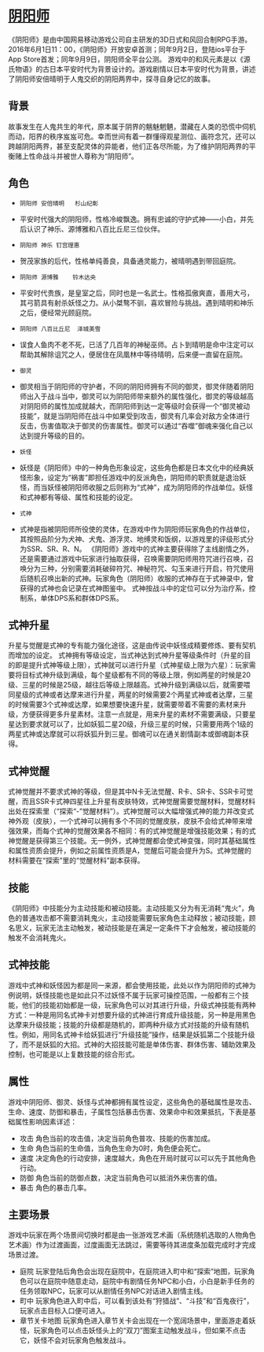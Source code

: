 # [阴阳师](http://baike.baidu.com/item/%E9%98%B4%E9%98%B3%E5%B8%88/19854196)

《阴阳师》是由中国网易移动游戏公司自主研发的3D日式和风回合制RPG手游。2016年6月1日11：00，《阴阳师》开放安卓首测；同年9月2日，登陆ios平台于App Store首发；同年9月9日，阴阳师全平台公测。
游戏中的和风元素是以《源氏物语》的古日本平安时代为背景设计的。游戏剧情以日本平安时代为背景，讲述了阴阳师安倍晴明于人鬼交织的阴阳两界中，探寻自身记忆的故事。

## 背景

故事发生在人鬼共生的年代，原本属于阴界的魑魅魍魉，潜藏在人类的恐慌中伺机而动，阳界的秩序岌岌可危。幸而世间有着一群懂得观星测位、画符念咒，还可以跨越阴阳两界，甚至支配灵体的异能者，他们正各尽所能，为了维护阴阳两界的平衡赌上性命战斗并被世人尊称为“阴阳师”。

## 角色

- ```阴阳师 安倍晴明	杉山纪彰```
- 平安时代强大的阴阳师，性格冷峻飘逸。拥有忠诚的守护式神——小白，并先后认识了神乐、源博雅和八百比丘尼三位伙伴。

- ```阴阳师 神乐	钉宫理惠```
- 贺茂家族的后代，性格单纯善良，具备通灵能力，被晴明遇到带回庭院。

- ```阴阳师 源博雅	铃木达央```
- 平安时代贵族，是皇室之后，同时也是一名武士。性格孤傲爽直，善用大弓，其弓箭具有射杀妖怪之力。从小桀骜不驯，喜欢冒险与挑战。遇到晴明和神乐之后，便经常光顾庭院。

- ```阴阳师 八百比丘尼	泽城美雪```	
- 误食人鱼肉不老不死，已活了几百年的神秘巫师。占卜到晴明是命中注定可以帮助其解除诅咒之人，便居住在凤凰林中等待晴明，后来便一直留在庭院。

- ```御灵```
- 御灵相当于阴阳师的守护者，不同的阴阳师拥有不同的御灵，御灵伴随着阴阳师出入于战斗当中，御灵可以为阴阳师带来额外的属性强化，御灵的等级越高对阴阳师的属性加成就越大，而阴阳师到达一定等级时会获得一个“御灵被动技能”，就是当阴阳师在战斗中如果受到攻击，御灵有几率会对敌方全体进行反击，伤害值取决于御灵的伤害属性。御灵可以通过“吞噬”御魂来强化自己以达到提升等级的目的。

- ```妖怪```
- 妖怪是《阴阳师》中的一种角色形象设定，这些角色都是日本文化中的经典妖怪形象，设定为“祸害”即担任游戏中的反派角色，阴阳师的职责就是退治妖怪，而当妖怪被阴阳师收服之后则称为“式神”，成为阴阳师的作战单位。妖怪和式神都有等级、属性和技能的设定。

- ```式神```
- 式神是指被阴阳师所役使的灵体，在游戏中作为阴阳师玩家角色的作战单位，其按照品阶分为犬神、犬鬼、游浮灵、地缚灵和饭纲，以游戏里的评级形式分为SSR、SR、R、N。
《阴阳师》游戏中的式神主要获得除了主线剧情之外，还是需要通过游戏中玩家进行抽取获得，召唤需要阴阳师用符咒进行召唤，召唤分为三种，分别需要消耗破碎符咒、神秘符咒、勾玉来进行开启，符咒使用后随机召唤出新的式神。玩家角色（阴阳师）收服的式神存在于式神录中，曾获得的式神也会记录在式神图鉴中。
式神按战斗中的定位可以分为治疗系，控制系，单体DPS系和群体DPS系。

## 式神升星

升星与觉醒是式神的专有能力强化途径，这是由传说中妖怪成精要修炼、要有契机而增加的设定。
式神拥有等级设定，当式神达到式神升星等级条件时（升星的目的即是提升式神等级上限），式神就可以进行升星（式神星级上限为六星）：玩家需要将目标式神升级到满级，每个星级都有不同的等级上限，例如两星的时候是20级、三星的时候是25级，越往后等级上限越高。式神升级到满级以后，就需要喂同星级的式神或者达摩来进行升星，两星的时候需要2个两星式神或者达摩，三星的时候需要3个式神或达摩，如果想要快速升星，就需要带着不需要的素材来升级，方便获得更多升星素材。注意一点就是，用来升星的素材不需要满级，只要星星达到要求就可以了，比如妖狐二星20级，升级三星的时候，只需要用两个1级的两星式神或达摩就可以将妖狐升到三星。御魂可以在通关剧情副本或御魂副本获得。

## 式神觉醒

式神觉醒并不要求式神的等级，但是其中N卡无法觉醒、R卡、SR卡、SSR卡可觉醒，而且SSR卡式神四星往上升星有皮肤特效，式神觉醒需要觉醒材料，觉醒材料出处在探索里（“探索“-”觉醒材料”）。式神觉醒可以大幅增强式神的能力并改变式神外观（皮肤），一个式神可以拥有多个不同的觉醒皮肤，皮肤不会给式神带来增强效果，而每个式神的觉醒效果各不相同：有的式神觉醒是增强技能效果；有的式神觉醒是获得第三个技能。无一例外，式神觉醒都会使式神变强，同时其基础属性和属性资质会提升，例如之前属性资质是A，觉醒后可能会提升为S。式神觉醒的材料需要在“探索”里的“觉醒材料”副本获得。

## 技能

《阴阳师》中技能分为主动技能和被动技能。主动技能又分为有无消耗“鬼火”，角色的普通攻击都不需要消耗鬼火，主动技能需要玩家角色主动释放；被动技能，顾名思义，玩家无法主动触发，被动技能是在满足一定条件下才会触发，被动技能的触发不会消耗鬼火。

## 式神技能

游戏中式神和妖怪因为都是同一来源，都会使用技能，此处以作为阴阳师的式神为例说明，妖怪技能也是如此只不过妖怪不属于玩家可操控范围，一般都有三个技能，他们的技能初始都是一级，玩家角色可以对其进行升级，升级式神技能有两种方式：一种是用同名式神卡对想要升级的式神进行育成升级技能，另一种是用黑色达摩来升级技能；技能的升级都是随机的，即两种升级方式对技能的升级有随机性。例如，用同名式神卡给妖狐进行“升级技能”操作，结果是妖狐第二个技能升级了，而不是妖狐的大招。式神的大招技能可能是单体伤害、群体伤害、辅助效果及控制，也可能是以上复数技能的综合形式。

## 属性

游戏中阴阳师、御灵、妖怪与式神都拥有属性设定，这些角色的基础属性是攻击、生命、速度、防御和暴击，子属性包括暴击伤害、效果命中和效果抵抗，下表是基础属性影响因素详述：

- 攻击	角色当前的攻击值，决定当前角色普攻、技能的伤害加成。
- 生命	角色当前的生命值，当角色生命为0时，角色便会死亡。
- 速度	决定角色的行动安排，速度越大，角色在开局时就可以可以先于其他角色行动。　
- 防御	角色当前的防御点数，决定当前角色可以抵消外来伤害的值。
- 暴击	角色的暴击几率。

## 主要场景

游戏中玩家在两个场景间切换时都是由一张游戏艺术画（系统随机选取的人物角色艺术画）作为过渡画面，过度画面无法跳过，需要等待其进度条加载完成时才完成场景过渡。

- 庭院	玩家登陆后角色会出现在庭院中，在庭院进入町中和“探索”地图，玩家角色可以在庭院中随意走动，庭院中有剧情任务NPC和小白，小白是新手任务的任务领取NPC，玩家可以从剧情任务NPC对话进入剧情主线。	
- 町中	玩家角色进入町中后，可以看到该处有“狩猎战”、“斗技”和“百鬼夜行”，玩家点击目标入口便可进入。
- 章节关卡地图	玩家角色进入章节关卡会出现在一个宽阔场景中，里面游走着妖怪，玩家角色可以点击妖怪头上的“双刀”图案主动触发战斗，但如果不点击它，妖怪不会对玩家角色触发战斗。



